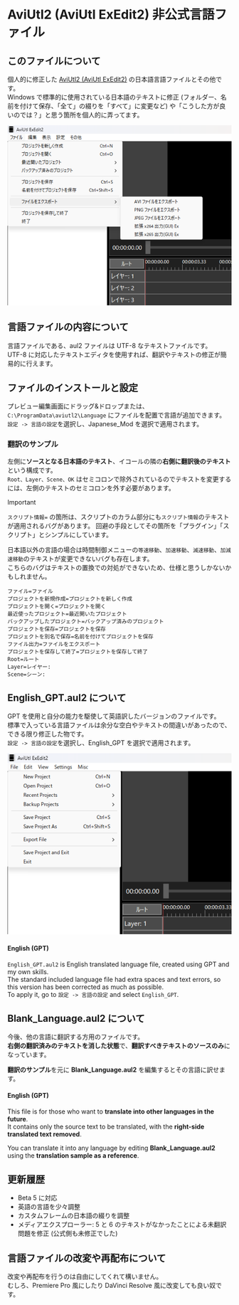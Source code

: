 # AviUtl2 (AviUtl ExEdit2) 非公式言語ファイル
## このファイルについて
個人的に修正した [AviUtl2 (AviUtl ExEdit2)](https://spring-fragrance.mints.ne.jp/aviutl/) の日本語言語ファイルとその他です。<br>
Windows で標準的に使用されている日本語のテキストに修正 (フォルダー、名前を付けて保存、「全て」の綴りを「すべて」に変更など) や「こうした方が良いのでは？」と思う箇所を個人的に弄ってます。

![Sample](./sample.png)

## 言語ファイルの内容について
言語ファイルである、aul2 ファイルは UTF-8 なテキストファイルです。<br>
UTF-8 に対応したテキストエディタを使用すれば、翻訳やテキストの修正が簡易的に行えます。

## ファイルのインストールと設定
プレビュー編集画面にドラッグ&ドロップまたは、`C:\ProgramData\aviutl2\Language` にファイルを配置で言語が追加できます。<br>
`設定 -> 言語の設定`を選択し、Japanese_Mod を選択で適用されます。

### 翻訳のサンプル
左側に**ソースとなる日本語のテキスト**、イコールの隣の**右側に翻訳後のテキスト**という構成です。<br>
`Root、Layer、Scene、OK` はセミコロンで除外されているのでテキストを変更するには、左側のテキストのセミコロンを外す必要があります。

> [!IMPORTANT]
> `スクリプト情報=` の箇所は、スクリプトのカラム部分にも`スクリプト情報`のテキストが適用されるバグがあります。
> 回避の手段としてその箇所を「プラグイン」「スクリプト」とシンプルにしています。
>
> 日本語以外の言語の場合は時間制御メニューの`等速移動`、`加速移動`、`減速移動`、`加減速移動`のテキストが変更できないバグも存在します。<br>
> こちらのバグはテキストの置換での対処ができないため、仕様と思うしかないかもしれません。

```
ファイル=ファイル
プロジェクトを新規作成=プロジェクトを新しく作成
プロジェクトを開く=プロジェクトを開く
最近使ったプロジェクト=最近開いたプロジェクト
バックアップしたプロジェクト=バックアップ済みのプロジェクト
プロジェクトを保存=プロジェクトを保存
プロジェクトを別名で保存=名前を付けてプロジェクトを保存
ファイル出力=ファイルをエクスポート
プロジェクトを保存して終了=プロジェクトを保存して終了
Root=ルート
Layer=レイヤー: 
Scene=シーン:
```
## English_GPT.aul2 について
GPT を使用と自分の能力を駆使して英語訳したバージョンのファイルです。<br>
標準で入っている言語ファイルは余分な空白やテキストの間違いがあったので、できる限り修正した物です。<br>
`設定 -> 言語の設定`を選択し、English_GPT を選択で適用されます。

![sample2](./sample_eng.png)

#### English (GPT)
`English_GPT.aul2` is English translated language file, created using GPT and my own skills.<br>
The standard included language file had extra spaces and text errors, so this version has been corrected as much as possible.<br>
To apply it, go to `設定 -> 言語の設定` and select `English_GPT`.

## Blank_Language.aul2 について
今後、他の言語に翻訳する方用のファイルです。<br>
**右側の翻訳済みのテキストを消した状態**で、**翻訳すべきテキストのソースのみ**になっています。

**翻訳のサンプル**を元に **Blank_Language.aul2** を編集するとその言語に訳せます。

#### English (GPT)
This file is for those who want to **translate into other languages in the future**.<br>
It contains only the source text to be translated, with the **right-side translated text removed**.

You can translate it into any language by editing **Blank_Language.aul2** using the **translation sample as a reference**.

## 更新履歴
- Beta 5 に対応
- 英語の言語を少々調整
- カスタムフレームの日本語の綴りを調整
- メディアエクスプローラー: 5 と 6 のテキストがなかったことによる未翻訳問題を修正 (公式側も未修正でした)

## 言語ファイルの改変や再配布について
改変や再配布を行うのは自由にしてくれて構いません。<br>
むしろ、Premiere Pro 風にしたり DaVinci Resolve 風に改変しても良い奴です。
